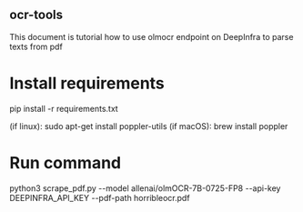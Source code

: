 ## ocr-tools

This document is tutorial how to use olmocr endpoint on DeepInfra to parse texts from pdf

# Install requirements

pip install -r requirements.txt

(if linux): sudo apt-get install poppler-utils 
(if macOS): brew install poppler


# Run command

 python3 scrape_pdf.py --model allenai/olmOCR-7B-0725-FP8 --api-key DEEPINFRA_API_KEY --pdf-path horribleocr.pdf

